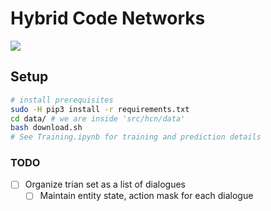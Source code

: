 # Hybrid Code Networks

![](https://raw.githubusercontent.com/voicy-ai/DialogStateTracking/master/images/hcn-block-diagram.png)


## Setup

```bash
# install prerequisites
sudo -H pip3 install -r requirements.txt
cd data/ # we are inside 'src/hcn/data'
bash download.sh
# See Training.ipynb for training and prediction details
```

### TODO

- [ ] Organize trian set as a list of dialogues
	- [ ] Maintain entity state, action mask for each dialogue
